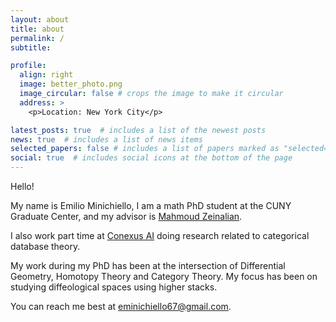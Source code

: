 ```yaml
---
layout: about
title: about
permalink: /
subtitle:

profile:
  align: right
  image: better_photo.png
  image_circular: false # crops the image to make it circular
  address: >
    <p>Location: New York City</p>

latest_posts: true  # includes a list of the newest posts
news: true  # includes a list of news items
selected_papers: false # includes a list of papers marked as "selected={true}"
social: true  # includes social icons at the bottom of the page
---
```


Hello!

My name is Emilio Minichiello, I am a math PhD student at the CUNY Graduate Center, and my advisor is [Mahmoud Zeinalian](https://www.zeinalian.com/).

I also work part time at [Conexus AI](https://conexus.com/) doing research related to categorical database theory.

My work during my PhD has been at the intersection of Differential Geometry, Homotopy Theory and Category Theory. My focus has been on studying diffeological spaces using higher stacks. 

You can reach me best at [eminichiello67@gmail.com](mailto:eminichiello67@gmail.com).
